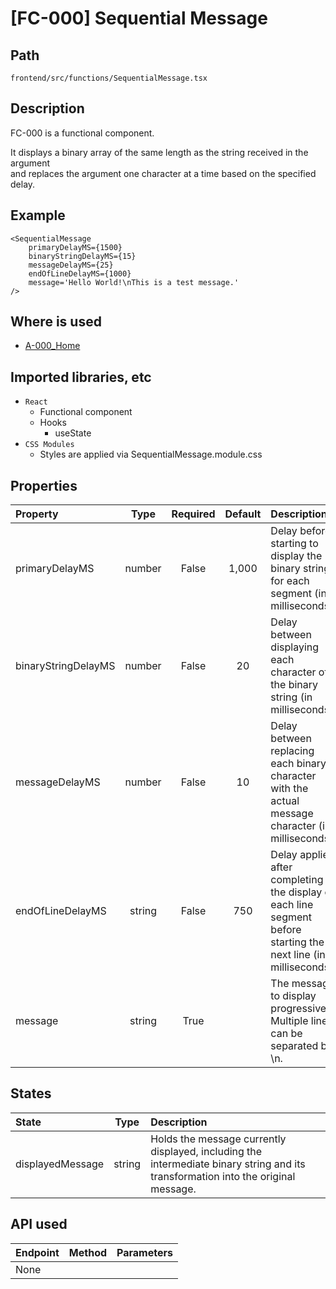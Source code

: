# [FC-000] Sequential Message

## Path

```console
frontend/src/functions/SequentialMessage.tsx
```

## Description

FC-000 is a functional component.

It displays a binary array of the same length as the string received in the argument  
and replaces the argument one character at a time based on the specified delay.

## Example

```tsx
<SequentialMessage
    primaryDelayMS={1500}
    binaryStringDelayMS={15}
    messageDelayMS={25}
    endOfLineDelayMS={1000}
    message='Hello World!\nThis is a test message.'
/>
```

## Where is used

-   [A-000_Home](../screens/a-000_home.md)

## Imported libraries, etc

-   `React`
    -   Functional component
    -   Hooks
        -   useState
-   `CSS Modules`
    -   Styles are applied via SequentialMessage.module.css

## Properties

| Property            |  Type  | Required | Default | Description                                                                                                      |
| :------------------ | :----: | :------: | :-----: | :--------------------------------------------------------------------------------------------------------------- |
| primaryDelayMS      | number |  False   |  1,000  | Delay before starting to display the binary string for each segment (in milliseconds).                           |
| binaryStringDelayMS | number |  False   |   20    | Delay between displaying each character of the binary string (in milliseconds).                                  |
| messageDelayMS      | number |  False   |   10    | Delay between replacing each binary character with the actual message character (in milliseconds).               |
| endOfLineDelayMS    | string |  False   |   750   | Delay applied after completing the display of each line segment before starting the next line (in milliseconds). |
| message             | string |   True   |         | The message to display progressively. Multiple lines can be separated by \n.                                     |

## States

| State            |  Type  | Description                                                                                                                       |
| :--------------- | :----: | :-------------------------------------------------------------------------------------------------------------------------------- |
| displayedMessage | string | Holds the message currently displayed, including the intermediate binary string and its transformation into the original message. |

## API used

| Endpoint | Method | Parameters |
| :------- | :----: | :--------- |
| None     |        |            |
